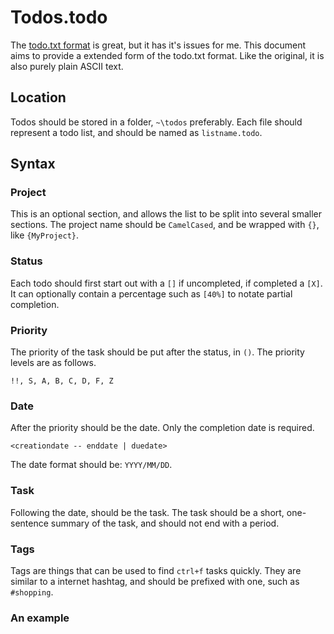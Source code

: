 # Todos.todo
The [todo.txt format](https://github.com/todotxt/todo.txt) is great, but it has it's issues for me. This document aims to provide a extended form of the todo.txt format. Like the original, it is also purely plain ASCII text.


## Location
Todos should be stored in a folder, `~\todos` preferably. Each file should represent a todo list, and should be named as `listname.todo`.


## Syntax
### Project
This is an optional section, and allows the list to be split into several smaller sections. The project name should be `CamelCased`, and be wrapped with `{}`, like `{MyProject}`.

### Status
Each todo should first start out with a `[]` if uncompleted, if completed a `[X]`. It can optionally contain a percentage such as `[40%]` to notate partial completion.

### Priority
The priority of the task should be put after the status, in `()`. The priority levels are as follows.
```
!!, S, A, B, C, D, F, Z
```

### Date
After the priority should be the date. Only the completion date is required.
```
<creationdate -- enddate | duedate>
```
The date format should be: `YYYY/MM/DD`.

### Task
Following the date, should be the task. The task should be a short, one-sentence summary of the task, and should not end with a period.

### Tags
Tags are things that can be used to find `ctrl+f` tasks quickly. They are similar to a internet hashtag, and should be prefixed with one, such as `#shopping`.

### An example
```

```
